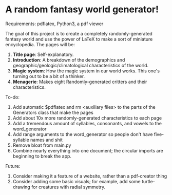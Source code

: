 # A random fantasy world generator!

Requirements: pdflatex, Python3, a pdf viewer

The goal of this project is to create a completely randomly-generated fantasy world and use the power of LaTeX to make a sort of miniature encyclopedia. The pages will be:

1. **Title page**: Self-explanatory.
2. **Introduction**: A breakdown of the demographics and geographic/geologic/climatological characteristics of the world.
3. **Magic system**: How the magic system in our world works. This one's turning out to be a bit of a thinker.
4. **Menagerie**: Makes eight Randomly-generated critters and their characteristics.

To-do:
1. Add automatic $pdflatex and rm \<auxiliary files> to the parts of the Generators class that make the pages
2. Add about 10x more randomly-generated characteristics to each page
3. Add a tremendous amount of syllables, consonants, and vowels to the word_generator
4. Add range arguments to the word_generator so people don't have five-syllable names and shit
5. Remove bloat from main.py
6. Combine nearly everything into one document; the circular imports are beginning to break the app.

Future:
1. Consider making it a feature of a website, rather than a pdf-creator thing
2. Consider adding some basic visuals; for example, add some turtle-drawing for creatures with radial symmetry.
